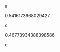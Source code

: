 a
<!--START:foo-->
0.5416173668029427
<!--END:foo-->
c
<!--START:bar-->
0.46773934388398586
<!--END:bar-->
e

